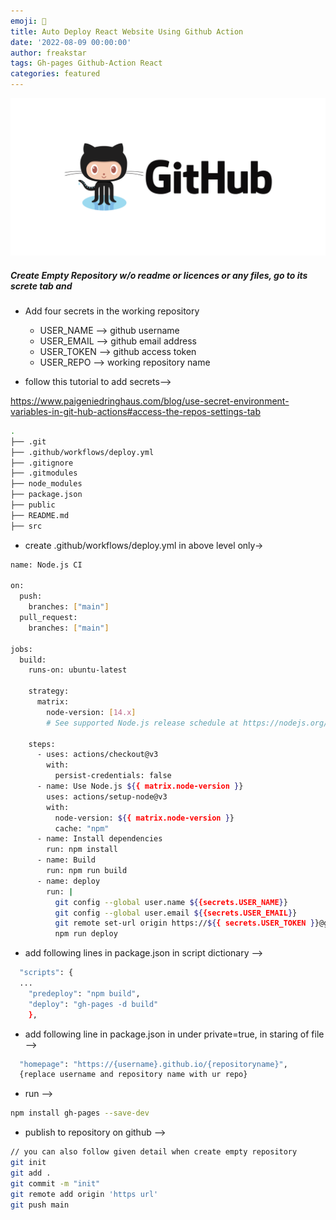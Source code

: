 ```yaml
---
emoji: 🔮
title: Auto Deploy React Website Using Github Action
date: '2022-08-09 00:00:00'
author: freakstar
tags: Gh-pages Github-Action React
categories: featured
---
```



![Potions Class](./image.png)

##### Create Empty Repository w/o readme or licences or any files, go to its screte tab and

- Add four secrets in the working repository

  - USER_NAME --> github username
  - USER_EMAIL --> github email address
  - USER_TOKEN --> github access token
  - USER_REPO --> working repository name

- follow this tutorial to add secrets-->

<https://www.paigeniedringhaus.com/blog/use-secret-environment-variables-in-git-hub-actions#access-the-repos-settings-tab>

```bash
.
├── .git
├── .github/workflows/deploy.yml
├── .gitignore
├── .gitmodules
├── node_modules
├── package.json
├── public
├── README.md
├── src
```

- create .github/workflows/deploy.yml in above level only->

```bash
name: Node.js CI

on:
  push:
    branches: ["main"]
  pull_request:
    branches: ["main"]

jobs:
  build:
    runs-on: ubuntu-latest

    strategy:
      matrix:
        node-version: [14.x]
        # See supported Node.js release schedule at https://nodejs.org/en/about/releases/

    steps:
      - uses: actions/checkout@v3
        with:
          persist-credentials: false
      - name: Use Node.js ${{ matrix.node-version }}
        uses: actions/setup-node@v3
        with:
          node-version: ${{ matrix.node-version }}
          cache: "npm"
      - name: Install dependencies
        run: npm install
      - name: Build
        run: npm run build
      - name: deploy
        run: |
          git config --global user.name ${{secrets.USER_NAME}}
          git config --global user.email ${{secrets.USER_EMAIL}}
          git remote set-url origin https://${{ secrets.USER_TOKEN }}@github.com/${{secrets.USER_NAME}}/${{secrets.USER_REPO}}.git
          npm run deploy
```

- add following lines in package.json in script dictionary -->

```bash
  "scripts": {
  ...
    "predeploy": "npm build",
    "deploy": "gh-pages -d build"
    },
```

- add following line in package.json in under private=true, in staring of file -->

```bash
  "homepage": "https://{username}.github.io/{repositoryname}",
  {replace username and repository name with ur repo}
```

- run -->

```bash
npm install gh-pages --save-dev
```

- publish to repository on github -->

```bash
// you can also follow given detail when create empty repository
git init
git add .
git commit -m "init"
git remote add origin 'https url'
git push main
```

```toc

```
